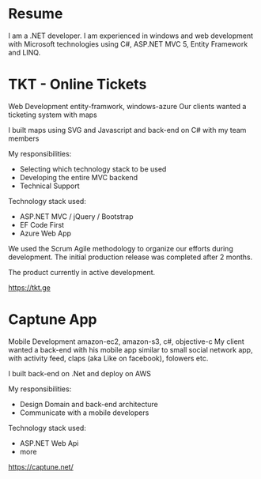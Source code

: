 # Resume

I am a .NET developer.
I am experienced in windows and web development with Microsoft technologies using C#, ASP.NET MVC 5, Entity Framework and LINQ.


# TKT - Online Tickets

Web Development entity-framwork, windows-azure
Our clients wanted a ticketing system with maps

I built maps using SVG and Javascript and back-end on C# with my team members

My responsibilities:
- Selecting which technology stack to be used
- Developing the entire MVC backend
- Technical Support

Technology stack used:
- ASP.NET MVC / jQuery / Bootstrap
- EF Code First
- Azure Web App

We used the Scrum Agile methodology to organize our efforts during development. The initial production release was completed after 2 months.

The product currently in active development.

https://tkt.ge

# Captune App

Mobile Development amazon-ec2, amazon-s3, c#, objective-c
My client wanted a back-end with his mobile app similar to small social network app, with activity feed, claps (aka Like on facebook), folowers etc.

I built back-end on .Net and deploy on AWS

My responsibilities:
- Design Domain and back-end architecture
- Communicate with a mobile developers

Technology stack used:
- ASP.NET Web Api
- more

https://captune.net/


